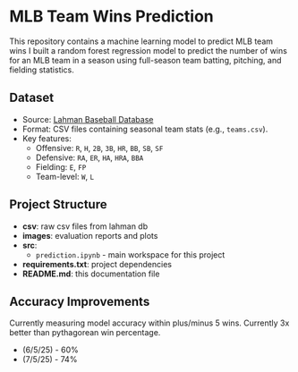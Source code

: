 # MLB Team Wins Prediction

This repository contains a machine learning model to predict MLB team wins I built a random forest regression model to predict the number of wins for an MLB team in a season using full-season team batting, pitching, and fielding statistics.

## Dataset

- Source: [Lahman Baseball Database](https://sabr.org/lahman-database/)
- Format: CSV files containing seasonal team stats (e.g., `teams.csv`).
- Key features:
  - Offensive: `R`, `H`, `2B`, `3B`, `HR`, `BB`, `SB`, `SF`
  - Defensive: `RA`, `ER`, `HA`, `HRA`, `BBA`
  - Fielding: `E`, `FP`
  - Team-level: `W`, `L`

## Project Structure

- **csv**: raw csv files from lahman db
- **images**: evaluation reports and plots
- **src**:
  - `prediction.ipynb` - main workspace for this project
- **requirements.txt**: project dependencies
- **README.md**: this documentation file

## Accuracy Improvements

Currently measuring model accuracy within plus/minus 5 wins. Currently 3x better than pythagorean win percentage.

- (6/5/25) - 60%
- (7/5/25) - 74%